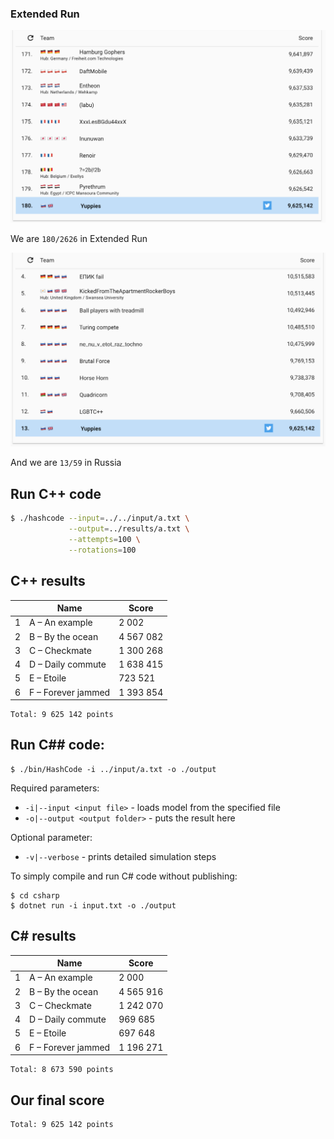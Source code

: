 ### Extended Run

![all](all.png "All")

We are `180/2626` in Extended Run

![russia](russia.png "Russia")

And we are `13/59` in Russia

## Run C++ code

```bash
$ ./hashcode --input=../../input/a.txt \
             --output=../results/a.txt \
             --attempts=100 \
             --rotations=100
```

## C++ results

|   | Name | Score |
| - | - | - |
| 1 | A – An example | 2 002 |
| 2 | B – By the ocean | 4 567 082 |
| 3 | C – Checkmate | 1 300 268 |
| 4 | D – Daily commute | 1 638 415 |
| 5 | E – Etoile | 723 521 |
| 6 | F – Forever jammed | 1 393 854 |

    Total: 9 625 142 points

## Run C## code:

```shell
$ ./bin/HashCode -i ../input/a.txt -o ./output
```

Required parameters: 
- `-i|--input <input file>` - loads model from the specified file
- `-o|--output <output folder>` - puts the result here

Optional parameter:
- `-v|--verbose` - prints detailed simulation steps

To simply compile and run C# code without publishing:
```shell
$ cd csharp
$ dotnet run -i input.txt -o ./output
```

## C# results

|   | Name | Score |
| - | - | - |
| 1 | A – An example | 2 000 |
| 2 | B – By the ocean | 4 565 916 |
| 3 | C – Checkmate | 1 242 070 |
| 4 | D – Daily commute | 969 685 |
| 5 | E – Etoile | 697 648 |
| 6 | F – Forever jammed | 1 196 271 |

    Total: 8 673 590 points

## Our final score

    Total: 9 625 142 points
